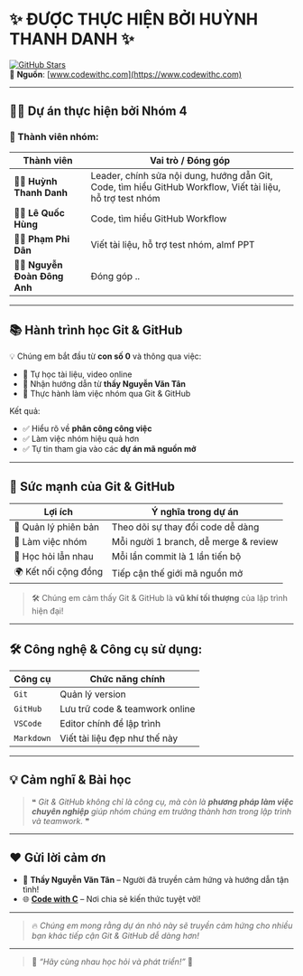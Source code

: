 # ✨ ĐƯỢC THỰC HIỆN BỞI HUỲNH THANH DANH ✨  

[![GitHub Stars](https://img.shields.io/github/stars/codewithc?style=social)](https://github.com/codewithc)  
🔗 **Nguồn**: [www.codewithc.com](https://www.codewithc.com)

---

## 👨‍💻 Dự án thực hiện bởi **Nhóm 4**

### 👥 Thành viên nhóm:
| Thành viên           | Vai trò / Đóng góp |
|----------------------|---------------------|
| 🧑‍💼 **Huỳnh Thanh Danh**     | Leader, chính sửa nội dung, hướng dẫn Git, Code, tìm hiểu GitHub Workflow, Viết tài liệu, hỗ trợ test nhóm |
| 🧑‍💼 **Lê Quốc Hùng**         | Code, tìm hiểu GitHub Workflow |
| 🧑‍💼 **Phạm Phi Dân**         | Viết tài liệu, hỗ trợ test nhóm, almf PPT |
| 🧑‍💼 **Nguyễn Đoàn Đông Anh** | Đóng góp .. |

---

## 📚 Hành trình học Git & GitHub

💡 Chúng em bắt đầu từ **con số 0** và thông qua việc:
- 📖 Tự học tài liệu, video online
- 🤝 Nhận hướng dẫn từ **thầy Nguyễn Văn Tân**
- 🔁 Thực hành làm việc nhóm qua Git & GitHub  

Kết quả:
- ✅ Hiểu rõ về **phân công công việc**
- ✅ Làm việc nhóm hiệu quả hơn
- ✅ Tự tin tham gia vào các **dự án mã nguồn mở**

---

## 🚀 Sức mạnh của Git & GitHub

| Lợi ích                | Ý nghĩa trong dự án                   |
|------------------------|----------------------------------------|
| 🔄 Quản lý phiên bản   | Theo dõi sự thay đổi code dễ dàng     |
| 👥 Làm việc nhóm       | Mỗi người 1 branch, dễ merge & review |
| 🧠 Học hỏi lẫn nhau    | Mỗi lần commit là 1 lần tiến bộ       |
| 🌍 Kết nối cộng đồng   | Tiếp cận thế giới mã nguồn mở          |

> 🛠️ Chúng em cảm thấy Git & GitHub là **vũ khí tối thượng** của lập trình hiện đại!

---

## 🛠️ Công nghệ & Công cụ sử dụng:

| Công cụ      | Chức năng chính               |
|-------------|-------------------------------|
| `Git`       | Quản lý version                |
| `GitHub`    | Lưu trữ code & teamwork online |
| `VSCode`    | Editor chính để lập trình      |
| `Markdown`  | Viết tài liệu đẹp như thế này  |

---

## 💡 Cảm nghĩ & Bài học

> ❝ *Git & GitHub không chỉ là công cụ, mà còn là **phương pháp làm việc chuyên nghiệp** giúp nhóm chúng em trưởng thành hơn trong lập trình và teamwork.* ❞

---

## ❤️ Gửi lời cảm ơn

- 🌟 **Thầy Nguyễn Văn Tân** – Người đã truyền cảm hứng và hướng dẫn tận tình!
- 🌐 **[Code with C](https://www.codewithc.com)** – Nơi chia sẻ kiến thức tuyệt vời!

---

> 🔥 *Chúng em mong rằng dự án nhỏ này sẽ truyền cảm hứng cho nhiều bạn khác tiếp cận Git & GitHub dễ dàng hơn!*  

---
> 💬 *“Hãy cùng nhau học hỏi và phát triển!”* 🚀  

